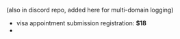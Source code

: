 
(also in discord repo, added here for multi-domain logging)
- visa appointment submission registration: **$18**
- 